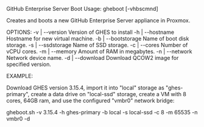 GitHub Enterprise Server Boot
Usage: gheboot [-vhbscmnd]

Creates and boots a new GitHub Enterprise Server appliance in Proxmox.

OPTIONS:
   -v        | --version       Version of GHES to install
   -h        | --hostname      Hostname for new virtual machine.
   -b        | --bootstorage   Name of boot disk storage.
   -s        | --ssdstorage    Name of SSD storage.
   -c        | --cores         Number of vCPU cores.
   -m        | --memory        Amount of RAM in megabytes.
   -n        | --network       Network device name.
   -d        | --download      Download QCOW2 image for specified version.

EXAMPLE:

Download GHES version 3.15.4, import it into "local" storage as "ghes-primary", create a data drive on "local-ssd" storage, create a VM with 8 cores, 64GB ram, and use the configured "vmbr0" network bridge:

gheboot.sh -v 3.15.4 -h ghes-primary -b local -s local-ssd -c 8 -m 65535 -n vmbr0 -d
